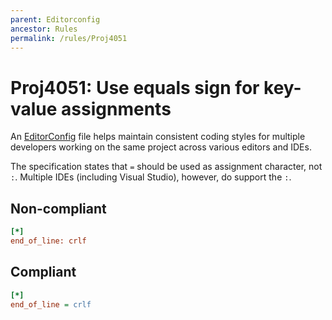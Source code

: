 ```yaml
---
parent: Editorconfig
ancestor: Rules
permalink: /rules/Proj4051
---
```


# Proj4051: Use equals sign for key-value assignments
An [EditorConfig](https://editorconfig.org/) file helps maintain consistent
coding styles for multiple developers working on the same project across
various editors and IDEs.

The specification states that `=` should be used as assignment character, not
`:`. Multiple IDEs (including Visual Studio), however, do support the `:`.

## Non-compliant
``` ini
[*]
end_of_line: crlf
```

## Compliant
``` ini
[*]
end_of_line = crlf
```
